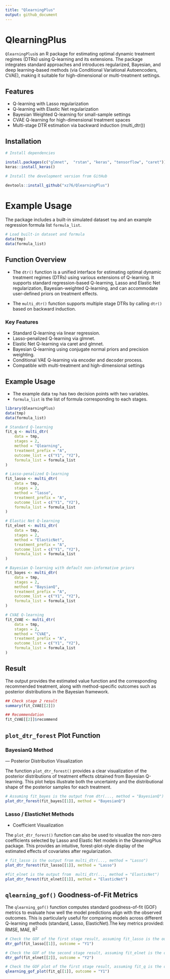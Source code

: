 ```yaml
---
title: "QlearningPlus"
output: github_document
---
```


# QlearningPlus

`QlearningPlus`is an R package for estimating optimal dynamic treatment regimes (DTRs)
using Q-learning and its extensions. The package integrates standard approaches and
introduces regularized, Bayesian, and deep learning–based methods (via Conditional 
Variational Autoencoders, CVAE), making it suitable for high-dimensional or multi-treatment settings.

## Features

-	Q-learning with Lasso regularization
-	Q-learning with Elastic Net regularization
-	Bayesian Weighted Q-learning for small-sample settings
-	CVAE Q-learning for high-dimensional treatment spaces
-	Multi-stage DTR estimation via backward induction (multi_dtr())

## Installation

``` r
# Install dependencies 

install.packages(c("glmnet",  "rstan", "keras", "tensorflow", "caret"))
keras::install_keras()

# Install the development version from GitHub

devtools::install_github("xz76/QlearningPlus")
```

# Example Usage

The package includes a built-in simulated dataset `tmp` and an example regression formula list `formula_list`.

``` r
# Load built-in dataset and formula
data(tmp)
data(formula_list)
```


## Function Overview

- The `dtr()` function is a unified interface for estimating optimal dynamic treatment regimes (DTRs)
using various extensions of Q-learning. It supports standard regression-based Q-learning, 
Lasso and Elastic Net regularization, Bayesian-weighted Q-learning, and can accommodate 
user-defined priors on treatment effects.

- The `multi_dtr()` function supports multiple stage DTRs by calling `dtr()` based on backward induction.


### Key Features 

- Standard Q-learning via linear regression. 
- Lasso-penalized Q-learning via glmnet. 
- Elastic Net Q-learning via caret and glmnet. 
- Bayesian Q-learning using conjugate normal priors and precision weighting.
- Conditional VAE Q-learning via encoder and decoder process.
- Compatible with multi-treatment and high-dimensional settings


## Example Usage

- The example data `tmp` has two decision points with two variables.
- `formula_list` is the list of formula corresponding to each stages.

``` r
library(QlearningPlus)
data(tmp)
data(formula_list)

# Standard Q-learning
fit_q <- multi_dtr(
    data = tmp,
    stages = 2,
    method = "Qlearning",
    treatment_prefix = "A",
    outcome_list = c("Y1", "Y2"),
    formula_list = formula_list
)

# Lasso-penalized Q-learning
fit_lasso <- multi_dtr(
    data = tmp,
    stages = 2,
    method = "lasso",
    treatment_prefix = "A",
    outcome_list = c("Y1", "Y2"),
    formula_list = formula_list
)

# Elastic Net Q-learning
fit_elnet <- multi_dtr(
    data = tmp,
    stages = 2,
    method = "ElasticNet",
    treatment_prefix = "A",
    outcome_list = c("Y1", "Y2"),
    formula_list = formula_list
)

# Bayesian Q-learning with default non-informative priors
fit_bayes <- multi_dtr(
    data = tmp,
    stages = 2,
    method = "BaysianQ",
    treatment_prefix = "A",
    outcome_list = c("Y1", "Y2"),
    formula_list = formula_list
)

# CVAE Q-learning
fit_CVAE <- multi_dtr(
    data = tmp,
    stages = 2,
    method = "CVAE",
    treatment_prefix = "A",
    outcome_list = c("Y1", "Y2"),
    formula_list = formula_list
)
```

## Result

The output provides the estimated value function and 
the corresponding recommended treatment, along with method-specific outcomes such as 
posterior distributions in the Bayesian framework.

``` r
## Check stage 2 result
summary(fit_CVAE[[2]])

## Recommendation
fit_CVAE[[2]]$recommend

```

## `plot_dtr_forest` Plot Function

### BayesianQ Method

— Posterior Distribution Visualization

The function `plot_dtr_forest()` provides a clear visualization of the 
posterior distributions of treatment effects obtained from Bayesian Q-learning.
This plot helps illustrate both the uncertainty and the distributional shape of the
posterior samples for each treatment.

``` r
# Assuming fit_bayes is the output from dtr(..., method = "BayesianQ")
plot_dtr_forest(fit_bayes[[1]], method = "BayesianQ")
```

### Lasso / ElasticNet Methods

- Coefficient Visualization

The `plot_dtr_forest()` function can also be used to visualize the 
non-zero coefficients selected by Lasso and Elastic Net models in the QlearningPlus
package. This provides an intuitive, forest-plot-style display of the estimated 
effects of covariates after regularization.

``` r
# fit_lasso is the output from multi_dtr(..., method = "Lasso")
plot_dtr_forest(fit_lasso[[1]], method = "Lasso")

#fit_elnet is the output from  multi_dtr(..., method = "ElasticNet")
plot_dtr_forest(fit_elnet[[1]], method = "ElasticNet")
```

## `qlearning_gof()` Goodness-of-Fit Metrics

The `qlearning_gof()` function computes standard goodness-of-fit (GOF) metrics to 
evaluate how well the model predictions align with the observed outcomes. 
This is particularly useful for comparing models across different Q-learning 
methods (standard, Lasso, ElasticNet).The key metrics provided: RMSE, MAE, R$^2$

``` r
# Check the GOF of the first stage result, assuming fit_lasso is the output from multi_dtr(..., method = "Lasso")
dtr_gof(fit_lasso[[1]], outcome = "Y1")

# Check the GOF of the second stage result, assuming fit_elnet is the output from multi_dtr(..., method = "ElasticNet")
dtr_gof(fit_elnet[[2]], outcome = "Y2")

# Check the GOF plot of the first stage result, assuming fit_q is the output from multi_dtr(..., method = "Qlearning")
qlearning_gof_plot(fit_q[[1]], outcome = "Y1")
```

